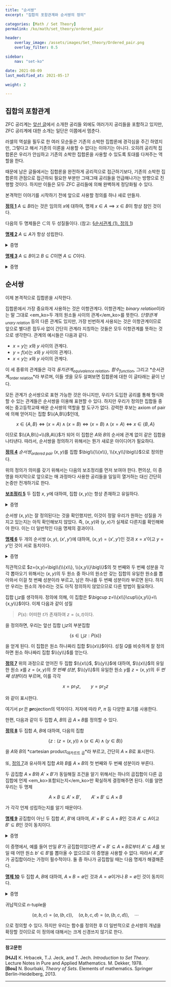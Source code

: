 ```yaml
---
title: "순서쌍"
excerpt: "집합의 포함관계와 순서쌍의 정의"

categories: [Math / Set Theory]
permalink: /ko/math/set_theory/ordered_pair

header:
    overlay_image: /assets/images/Set_theory/Ordered_pair.png
    overlay_filter: 0.5

sidebar: 
    nav: "set-ko"

date: 2021-08-09
last_modified_at: 2021-05-17

weight: 2

---
```


## 집합의 포함관계

ZFC 공리계는 [앞선 글](/ko/math/set_theory/zfc_axioms)에서 소개한 공리들 외에도 여러가지 공리들을 포함하고 있지만, ZFC 공리계에 대한 소개는 일단은 이쯤에서 멈춘다. 

러셀의 역설을 필두로 한 여러 모순들은 기존의 소박한 집합론에 경각심을 주긴 하였지만, 그렇다고 해서 기존의 이론을 사용할 수 없다는 이야기는 아니다. 오히려 공리적 집합론은 우리가 안심하고 기존의 소박한 집합론을 사용할 수 있도록 토대를 다져주는 역할을 한다. 

때문에 남은 글들에서는 집합론을 완전하게 공리적으로 접근하기보다, 기존의 소박한 집합론의 관점으로 접근하되 필요한 부분만 그때그때 공리들을 언급해나가는 방향으로 진행할 것이다. 하지만 이들은 모두 ZFC 공리들에 의해 완벽하게 정당화될 수 있다. 

본격적인 이야기를 시작하기 전에 앞으로 사용할 정의를 하나 새로 만들자.

<div class="definition" markdown="1">

<ins id="df1">**정의 1**</ins> $A\subseteq B$라는 것은 임의의 $x$에 대하여, 명제 $x\in A\implies x\in B$이 항상 참인 것이다. 

</div>

다음의 두 명제들은 $\subset$의 두 성질들이다. (참고: [§순서관계 (1), 정의 1](/ko/math/set_theory/order_relations#df1))

<div class="proposition" markdown="1">

<ins id="pp2">**명제 2**</ins> $A\subseteq A$가 항상 성립한다.

</div>
<details class="proof" markdown="1">
<summary>증명</summary>

$x\in A\implies x\in A$가 항상 참이다.

</details>

<div class="proposition" markdown="1">

<ins id="pp3">**명제 3**</ins> $A\subseteq B$이고 $B\subseteq C$이면 $A\subseteq C$이다.

</div>
<details class="proof" markdown="1">
<summary>증명</summary>

우선 전제는 임의의 $x$에 대하여 두 명제 $x\in A\implies x\in B$와 $x\in B\implies x\in C$가 참이라는 것을 뜻한다. 따라서 삼단논법에 의해 $x\in A\implies x\in C$도 참이고, $x$는 임의로 택할 수 있으므로 $A\subseteq C$가 성립한다. 

</details>

## 순서쌍

이제 본격적으로 집합론을 시작한다. 

집합론에서 가장 중요하게 사용하는 것은 이항관계다. 이항관계는 *binary relation*이라는 말 그대로 <em_ko>두 개의 원소들 사이의 관계</em_ko>를 뜻한다. *단항관계<sub>unary relation</sub>* 등의 다른 관계도 있지만, 가장 빈번하게 사용되는 것은 이항관계이므로 앞으로 별다른 접두사 없이 간단히 관계라 지칭하는 것들은 모두 이항관계를 뜻하는 것으로 생각한다. 관계의 예시들은 다음과 같다.

- $x=y$는 $x$와 $y$ 사이의 관계다. 
- $y=f(x)$는 $x$와 $y$ 사이의 관계다.
- $x < y$는 $x$와 $y$ 사이의 관계다.

이 세 종류의 관계들은 각각 *동치관계<sub>equivalence relation</sub>*, *함수<sub>function</sub>*, 그리고 *순서관계<sub>order relation</sub>*라 부르며, 이들 셋을 모두 살펴보면 집합론에 대한 이 글타래는 끝이 난다. 

모든 관계가 순서쌍으로 표현 가능한 것은 아니지만, 우리가 도입한 공리를 통해 형식화할 수 있는 관계들은 순서쌍을 이용해 표현할 수 있다. 하지만 우리가 정의한 집합들 중에는 중고등학교때 배운 순서쌍의 역할을 할 도구가 없다. 강력한 후보는 axiom of pair에 의해 얻어지는 집합 $\\{A,B\\}$인데,

$$x\in \{A,B\}\iff (x=A)\wedge(x=B)\iff (x=B)\wedge(x=A)\iff x\in\{B,A\}$$

이므로 $\\{A,B\\}=\\{B,A\\}$가 되어 이 집합은 $A$와 $B$의 순서에 관계 없이 같은 집합을 나타낸다. 따라서, 순서쌍을 정의하기 위해서는 뭔가 새로운 아이디어가 필요하다.

<div class="definition" markdown="1">

<ins id="df4">**정의 4**</ins> *순서쌍<sub>ordered pair</sub>* $(x,y)$를 집합 $\big\\{\\{x\\}, \\{x,y\\}\big\\}$으로 정의한다.

</div>

위의 정의가 의미를 갖기 위해서는 다음의 보조정리를 먼저 보여야 한다. 편의상, 이 증명을 마지막으로 앞으로는 매 과정마다 사용한 공리들을 일일히 열거하는 대신 간단히 논증만 전개하기로 한다. 

<div class="proposition" markdown="1">

<ins id="lem5">**보조정리 5**</ins> 두 집합 $x$, $y$에 대하여, 집합 $(x,y)$는 항상 존재하고 유일하다.  

</div>
<details class="proof" markdown="1">
<summary>증명</summary>

집합 $\\{x\\}=\\{x,x\\}$와 $\\{x,y\\}$가 각각 axiom of pair에 의해 존재하며, 따라서 다시 axiom of pair에 의해 집합 $\big\\{\\{x\\}, \\{x,y\\}\big\\}$도 존재한다. 

유일성의 경우 $\\{x\\}=\\{x,x\\}$와 $\\{x,y\\}$가 우선 유일하게 결정되고, 또 다시 이들에 axiom of pair를 적용하여 얻어지는 집합 $(x,y)$도 유일하게 결정된다는 것을 extensionality를 두 번 써서 확인할 수 있다.

</details>

순서쌍 $(x,y)$는 잘 정의된다는 것을 확인했지만, 이것이 정말 우리가 원하는 성질을 가지고 있는지는 아직 확인해보지 않았다. 즉, $(x,y)$와 $(y,x)$가 실제로 다른지를 확인해봐야 한다. 이는 더 일반적인 다음 명제의 결과이다.

<div class="proposition" markdown="1">

<ins id="pp6">**명제 6**</ins> 두 개의 순서쌍 $(x,y)$, $(x',y')$에 대하여, <phrase>$(x,y)=(x',y')$인 것</phrase>과 <phrase>$x=x'$이고 $y=y'$인 것</phrase>이 서로 동치이다.

</div>
<details class="proof" markdown="1">
<summary>증명</summary>

$x=x'$이고 $y=y'$라면 $(x,y)=(x', y')$인 것은 자명하다. $\\{x\\}=\\{x'\\}$이고 $\\{x,y\\}=\\{x', y'\\}$이기 때문이다.  

이제 반대로 $(x,y)=(x',y')$이라 하자. 정의에 의해  

$$\big\{\{x\},\{x,y\}\big\}=\big\{\{x'\},\{x',y'\}\big\}$$

이 성립한다. $x=y$와 $x\neq y$ 가운데 정확히 하나가 반드시 성립하므로, 두 경우를 나누어 접근하자. 

- 만일 $x=y$일 경우, 위 식의 좌변은 

    $$\big\{\{x\},\{x,x\}\big\}=\big\{\{x\},\{x\}\big\}=\big\{\{x\}\big\}$$

    이 되므로  $\big\\{\\{x\\}\big\\}=\big\\{\\{x'\\},\\{x',y'\\}\big\\}$이다. 따라서 $\\{x\\}=\\{x'\\}=\\{x',y'\\}$이므로, $x=x'=y'$이고 따라서 $x=x'=y=y'$이다. 즉, $x=x'$이고 $y=y'$이므로 이 경우는 증명 끝.

- 남은 경우는 $x\neq y$이다. 이 경우, $\\{x,y\\}\neq\\{x'\\}$이므로 두 순서쌍이 같기 위해서는 반드시 $\\{x\\}=\\{x'\\}$이고 $\\{x,y\\}=\\{x',y'\\}$여야 한다. 그럼 $\\{x\\}=\\{x'\\}$에서 $x=x'$여야 하고, 이것과 $\\{x,y\\}=\\{x',y'\\}$에서 $y=y'$여야 한다. 따라서 이 경우도 증명 끝.

</details>

직관적으로 $z=(x,y)=\big\\{\\{x\\}, \\{x,y\\}\big\\}$의 첫 번째와 두 번째 성분을 각각 뽑아오기 위해서는 $(x,y)$의 두 원소 중 하나의 원소만 갖는 집합의 유일한 원소를 뽑아와서 이걸 첫 번째 성분이라 부르고, 남은 하나를 두 번째 성분이라 부르면 된다. 하지만 우리는 원소의 개수라는 것도 아직 정의하지 않았으므로 다른 방법이 필요하다.

집합 $\bigcup z$를 생각하자. 정의에 의해, 이 집합은 $\bigcup z=\\{x\\}\cup\\{x,y\\}=\\{x,y\\}$이다. 이제 다음과 같이 성질  

> $P(s)$: 어떠한 $t$가 존재하여 $z=(s,t)$이다.  

을 정의하면, 우리는 앞선 집합 $\bigcup z$의 부분집합  

$$\left\{s\in\bigcup z: P(s)\right\}$$  

을 얻게 된다. 이 집합은 원소 하나짜리 집합 $\\{x\\}$이다. 성질 $Q$를 비슷하게 잘 정의하면 원소 하나짜리 집합 $\\{y\\}$를 얻는다. 

<div class="definition" markdown="1">

<ins id="df7">**정의 7**</ins> 위의 과정으로 얻어진 두 집합 $\\{x\\}$, $\\{y\\}$에 대하여, $\\{x\\}$의 유일한 원소 $x$를 $z=(x,y)$의 *첫 번째 성분*, $\\{y\\}$의 유일한 원소 $y$를 $z=(x,y)$의 *두 번째 성분*이라 부르며, 이를 각각 

$$x=\operatorname{pr}_1 z,\qquad y=\operatorname{pr}_2 z$$

와 같이 표시한다. 

</div>

여기서 $\operatorname{pr}$은 **pr**ojection의 약자이다. 저자에 따라 $P$, $\pi$ 등 다양한 표기를 사용한다.

한편, 다음과 같이 두 집합 $A$, $B$의 곱 $A\times B$를 정의할 수 있다.

<div class="definition" markdown="1">

<ins id="df8">**정의 8**</ins> 두 집합 $A$, $B$에 대하여, 다음의 집합

$$\{z:(z=(x,y))\wedge (x\in A)\wedge(y\in B)\}$$

을 $A$와 $B$의 *cartesian product<sub>데카르트 곱</sub>*라 부르고, 간단히 $A\times B$로 표시한다. 

또, [정의 7](#df7)과 유사하게 집합 $A$와 $B$를 $A\times B$의 첫 번째와 두 번째 성분이라 부른다.

</div>

두 곱집합 $A\times B$와 $A'\times B'$가 동일해질 조건을 알기 위해서는 하나의 곱집합이 다른 곱집합에 언제 <em_ko>포함되는지</em_ko>만 확실하게 결정해주면 된다. 이를 알면 우리는 두 명제

$$A\times B\subseteq A'\times B',\qquad A'\times B'\subseteq A\times B$$

가 각각 언제 성립하는지를 알기 때문이다.

<div class="proposition" markdown="1">

<ins id="pp9">**명제 9**</ins> 공집합이 아닌 두 집합 $A'$, $B'$에 대하여, <phrase>$A'\times B'\subseteq A\times B$인 것</phrase>과 <phrase>$A'\subseteq A$이고 $B'\subseteq B$인 것</phrase>이 동치이다.

</div>
<details class="proof" markdown="1">
<summary>증명</summary>

먼저, $A'\times B'\subseteq A\times B$라 가정하자. $A'\subseteq A$를 보여야 하므로, 임의의 $a'\in A'$가 주어졌다 하고 $a'\in A$임을 보이자.  
$B'$는 공집합이 아니므로, 어떤 원소 $b'\in B'$가 존재한다. 따라서 $(a',b')\in A'\times B'$이고, 이제 $A'\times B'\subseteq A\times B$이므로 $(a',b')\in A\times B$이고 $a'\in A$이다. 이와 비슷하게 $B'\subseteq B$도 보일 수 있다.

반대로 $A'\subseteq A$이고 $B'\subseteq B$라 하자. 임의의 $z'\in A'\times B'$가 주어졌을 때 $z'\in A\times B$임을 보여야 한다.  
$z'=(a',b')$이라 하자. 즉 $a'\in A'$, $b'\in B'$인데, 가정에 의해 $a'$와 $b'$는 $A$와 $B$의 원소이기도 하므로 $(a,b)\in A\times B$이다.

</details>

이 증명에서, 예를 들어 만일 $B'$가 공집합이었다면 $A'\times B'\subseteq A\times B$로부터 $A'\subseteq A$를 보일 때 어떤 원소 $b'\in B'$를 뽑아올 수 없으므로 이 증명을 사용할 수 없다. 따라서 $A',B'$가 공집합이라는 가정이 필수적이다. 둘 중 하나가 공집합일 때는 다음 명제가 해결해준다.

<div class="proposition" markdown="1">

<ins id="pp10">**명제 10**</ins> 두 집합 $A$, $B$에 대하여, <phrase>$A\times B=\emptyset$인 것</phrase>과 <phrase>$A=\emptyset$이거나 $B=\emptyset$인 것</phrase>이 동치이다.

</div>
<details class="proof" markdown="1">
<summary>증명</summary>

우선 $A\times B=\emptyset$이라 하자. 만일 $A$, $B$가 모두 공집합이 아니라 하면, 우리는 어떤 $a\in A$와 $b\in B$를 뽑아올 수 있으므로 $(a,b)\in A\times B$가 되어 모순이다. 

거꾸로 $A$ 혹은 $B$가 공집합이라 가정하자. 이번에도 결론을 부정하에 $A\times B$가 공집합이 아니라면, 어떤 원소 $(a,b)\in A\times B$가 존재한다. 따라서 $a\in A$이고 $b\in B$이므로, 이는 $A$ 혹은 $B$가 공집합이라는 가정에 모순이다. 증명 끝.

</details>

귀납적으로 $n$-tuple을 

$$(a,b,c)=\bigl(a,(b,c)\bigr), \quad (a,b,c,d)=\bigl(a,(b,c,d)\bigr),\quad\cdots$$

으로 정의할 수 있다. 하지만 우리는 함수를 정의한 후 더 일반적으로 순서쌍의 개념을 확장할 것이므로 이 정의에 대해서는 크게 신경쓰지 않기로 한다.

---
**참고문헌**

**[HJJ]** K. Hrbacek, T.J. Jeck, and T. Jech. *Introduction to Set Theory*. Lecture Notes in Pure and Applied Mathematics. M. Dekker, 1978.  
**[Bou]** N. Bourbaki, <i>Theory of Sets</i>. Elements of mathematics. Springer Berlin-Heidelberg, 2013.

---